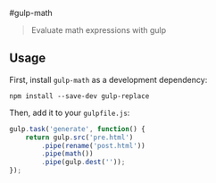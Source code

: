#gulp-math
> Evaluate math expressions with gulp

## Usage

First, install `gulp-math` as a development dependency:

```shell
npm install --save-dev gulp-replace
```

Then, add it to your `gulpfile.js`:

```javascript
gulp.task('generate', function() {
    return gulp.src('pre.html')
        .pipe(rename('post.html'))
        .pipe(math())
        .pipe(gulp.dest(''));
});
```